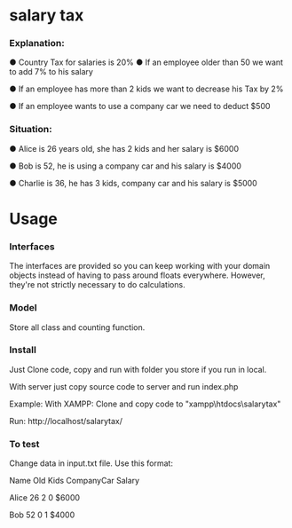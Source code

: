 # salary tax 

### Explanation:
● Country Tax for salaries is 20% 
● If an employee older than 50 we want to add 7% to his salary 

● If an employee has more than 2 kids we want to decrease his Tax by 2% 

● If an employee wants to use a company car we need to deduct $500

### Situation:
● Alice is 26 years old, she has 2 kids and her salary is $6000 

● Bob is 52, he is using a company car and his salary is $4000 

● Charlie is 36, he has 3 kids, company car and his salary is $5000 

# Usage
### Interfaces
The interfaces are provided so you can keep working with your domain objects instead of having to pass around floats everywhere. However, they're not strictly necessary to do calculations.
### Model
Store all class and counting function.
### Install
Just Clone code, copy and run with folder you store if you run in local.

With server just copy source code to server and run index.php

Example: With XAMPP: Clone and copy code to "xampp\htdocs\salarytax"

Run: http://localhost/salarytax/

### To test
Change data in input.txt file. 
Use this format:

Name Old Kids CompanyCar Salary

Alice 26 2 0 $6000 

Bob 52 0 1 $4000
